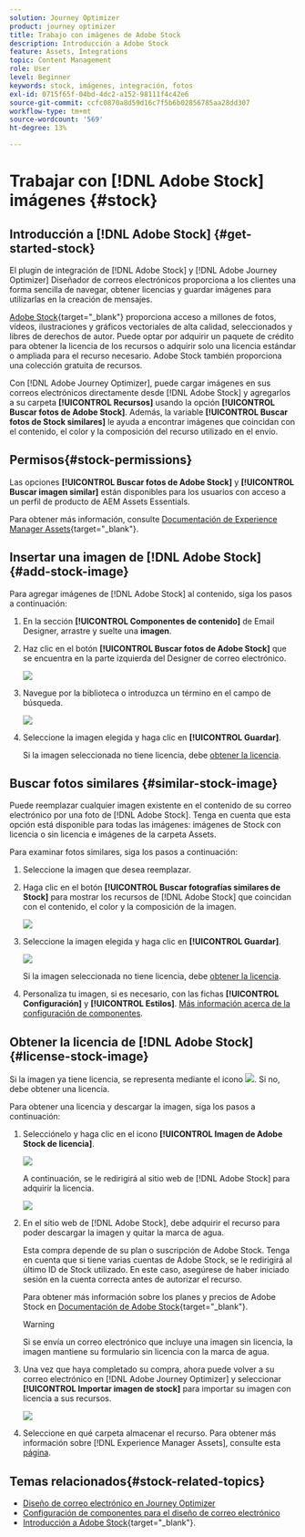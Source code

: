 ```yaml
---
solution: Journey Optimizer
product: journey optimizer
title: Trabajo con imágenes de Adobe Stock
description: Introducción a Adobe Stock
feature: Assets, Integrations
topic: Content Management
role: User
level: Beginner
keywords: stock, imágenes, integración, fotos
exl-id: 0715f65f-04bd-4dc2-a152-98111f4c42e6
source-git-commit: ccfc0870a8d59d16c7f5b6b02856785aa28dd307
workflow-type: tm+mt
source-wordcount: '569'
ht-degree: 13%

---
```


# Trabajar con [!DNL Adobe Stock] imágenes {#stock}

## Introducción a [!DNL Adobe Stock] {#get-started-stock}

El plugin de integración de [!DNL Adobe Stock] y [!DNL Adobe Journey Optimizer] Diseñador de correos electrónicos proporciona a los clientes una forma sencilla de navegar, obtener licencias y guardar imágenes para utilizarlas en la creación de mensajes.

[Adobe Stock](https://helpx.adobe.com/es/stock/get-started.html){target="_blank"} proporciona acceso a millones de fotos, vídeos, ilustraciones y gráficos vectoriales de alta calidad, seleccionados y libres de derechos de autor. Puede optar por adquirir un paquete de crédito para obtener la licencia de los recursos o adquirir solo una licencia estándar o ampliada para el recurso necesario. Adobe Stock también proporciona una colección gratuita de recursos.

Con [!DNL Adobe Journey Optimizer], puede cargar imágenes en sus correos electrónicos directamente desde [!DNL Adobe Stock] y agregarlos a su carpeta **[!UICONTROL Recursos]** usando la opción **[!UICONTROL Buscar fotos de Adobe Stock]**. Además, la variable **[!UICONTROL Buscar fotos de Stock similares]** le ayuda a encontrar imágenes que coincidan con el contenido, el color y la composición del recurso utilizado en el envío.

## Permisos{#stock-permissions}

Las opciones **[!UICONTROL Buscar fotos de Adobe Stock]** y **[!UICONTROL Buscar imagen similar]** están disponibles para los usuarios con acceso a un perfil de producto de AEM Assets Essentials.

Para obtener más información, consulte [Documentación de Experience Manager Assets](https://experienceleague.adobe.com/docs/experience-manager-assets-essentials/help/get-started-admins/deploy-administer.html?lang=es#add-users-to-essentials){target="_blank"}.

## Insertar una imagen de [!DNL Adobe Stock] {#add-stock-image}

Para agregar imágenes de [!DNL Adobe Stock] al contenido, siga los pasos a continuación:

1. En la sección **[!UICONTROL Componentes de contenido]** de Email Designer, arrastre y suelte una **imagen**.

1. Haz clic en el botón **[!UICONTROL Buscar fotos de Adobe Stock]** que se encuentra en la parte izquierda del Designer de correo electrónico.

   ![](assets/stock-find-photos.png)

1. Navegue por la biblioteca o introduzca un término en el campo de búsqueda.

   ![](assets/stock-select-from-lib.png)

1. Seleccione la imagen elegida y haga clic en **[!UICONTROL Guardar]**.

   Si la imagen seleccionada no tiene licencia, debe [obtener la licencia](#license-stock-image).

## Buscar fotos similares {#similar-stock-image}

Puede reemplazar cualquier imagen existente en el contenido de su correo electrónico por una foto de [!DNL Adobe Stock]. Tenga en cuenta que esta opción está disponible para todas las imágenes: imágenes de Stock con licencia o sin licencia e imágenes de la carpeta Assets.

Para examinar fotos similares, siga los pasos a continuación:

1. Seleccione la imagen que desea reemplazar.
1. Haga clic en el botón **[!UICONTROL Buscar fotografías similares de Stock]** para mostrar los recursos de [!DNL Adobe Stock] que coincidan con el contenido, el color y la composición de la imagen.

   ![](assets/stock-similar.png)

1. Seleccione la imagen elegida y haga clic en **[!UICONTROL Guardar]**.

   ![](assets/stock-similar-results.png)

   Si la imagen seleccionada no tiene licencia, debe [obtener la licencia](#license-stock-image).

1. Personaliza tu imagen, si es necesario, con las fichas **[!UICONTROL Configuración]** y **[!UICONTROL Estilos]**. [Más información acerca de la configuración de componentes](../email/content-components.md).

## Obtener la licencia de [!DNL Adobe Stock] {#license-stock-image}

Si la imagen ya tiene licencia, se representa mediante el icono ![](assets/stock_10.png). Si no, debe obtener una licencia.

Para obtener una licencia y descargar la imagen, siga los pasos a continuación:

1. Selecciónelo y haga clic en el icono **[!UICONTROL Imagen de Adobe Stock de licencia]**.

   ![](assets/stock-license-icon.png)

   A continuación, se le redirigirá al sitio web de [!DNL Adobe Stock] para adquirir la licencia.

   ![](assets/stock-license-photo.png)

1. En el sitio web de [!DNL Adobe Stock], debe adquirir el recurso para poder descargar la imagen y quitar la marca de agua.

   Esta compra depende de su plan o suscripción de Adobe Stock. Tenga en cuenta que si tiene varias cuentas de Adobe Stock, se le redirigirá al último ID de Stock utilizado. En este caso, asegúrese de haber iniciado sesión en la cuenta correcta antes de autorizar el recurso.

   Para obtener más información sobre los planes y precios de Adobe Stock en [Documentación de Adobe Stock](https://stock.adobe.com/plans){target="_blank"}.

   >[!WARNING]
   > Si se envía un correo electrónico que incluye una imagen sin licencia, la imagen mantiene su formulario sin licencia con la marca de agua.

1. Una vez que haya completado su compra, ahora puede volver a su correo electrónico en [!DNL Adobe Journey Optimizer] y seleccionar **[!UICONTROL Importar imagen de stock]** para importar su imagen con licencia a sus recursos.

   ![](assets/stock_6.png)

1. Seleccione en qué carpeta almacenar el recurso. Para obtener más información sobre [!DNL Experience Manager Assets], consulte esta [página](assets.md#get-started-assets).

## Temas relacionados{#stock-related-topics}

* [Diseño de correo electrónico en Journey Optimizer](../email/get-started-email-design.md)
* [Configuración de componentes para el diseño de correo electrónico](../email/content-components.md)
* [Introducción a Adobe Stock](https://helpx.adobe.com/es/stock/get-started.html){target="_blank"}.


